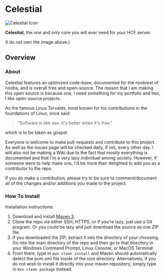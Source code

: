# Celestial

![Celestial Icon](https://omextemplates.content.office.net/support/templates/en-sg/lt00001238.png)

**Celestial**, the *one* and *only* core you will ever need for your HCF server.

(I do not own the image above.)

## Overview

### About

Celestial features an optimized code-base, documented for the noobiest of noobs, and is overall free and open-source.
The reason that I am making this open source is because one, I need something for my portfolio and two, I like open-source projects.

As the famous Linus Torvalds, most known for his contributions in the foundations of Linux, once said:
> "Software is like sex: it's better when it's free."

which is to be taken as gospel.

Everyone is welcome to make pull-requests and contribute to this project. As well as the issues page will be checked daily, if not, every other day. I will also not be making a Wiki due to the fact that *mostly* everything is documented and that I'm a very lazy individual among society.
However, if someone were to help make one, I'd be more than delighted to add you as a contributor to the repo.

If you do make a contribution, please try to be sure to comment/document all of the changes and/or additions you made to the project.

### How To Install

Installation instructions:

1. Download and install [Maven 3](https://maven.apache.org/download.cgi).
2. Clone the repo via either SSH, HTTPS, or if you're lazy, just use a Git program. Or you could be lazy and just download the source as one ZIP file.
3. If you downloaded the ZIP, extract it into the directory of your choosing. Go into the main directory of the repo and then go to that directory in your Windows Command Prompt, Linux Console, or MacOS Terminal.
4. From there, type in `mvn clean install` and Maven should automatically detect the pom.xml file inside of the root directory. Alternatively, if you do not wish to install it directly into your maven repository, simply type in `mvn clean package` instead.